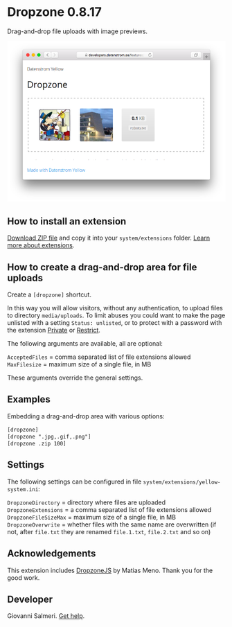# Dropzone 0.8.17

Drag-and-drop file uploads with image previews.

<p align="center"><img src="SCREENSHOT.png" alt="Screenshot"></p>

## How to install an extension

[Download ZIP file](https://github.com/GiovanniSalmeri/yellow-dropzone/archive/refs/heads/main.zip) and copy it into your `system/extensions` folder. [Learn more about extensions](https://github.com/annaesvensson/yellow-update).

## How to create a drag-and-drop area for file uploads

Create a `[dropzone]` shortcut. 

In this way you will allow visitors, without any authentication, to upload files to directory `media/uploads`. To limit abuses you could want to make the page unlisted with a setting `Status: unlisted`, or to protect with a password with the extension [Private](https://github.com/schulle4u/yellow-private) or [Restrict](https://github.com/GiovanniSalmeri/yellow-restrict).

The following arguments are available, all are optional:

`AcceptedFiles` = comma separated list of file extensions allowed   
`MaxFilesize` = maximum size of a single file, in MB  

These arguments override the general settings.

## Examples

Embedding a drag-and-drop area with various options:

    [dropzone]
    [dropzone ".jpg,.gif,.png"]
    [dropzone .zip 100]

## Settings

The following settings can be configured in file `system/extensions/yellow-system.ini`:

`DropzoneDirectory` = directory where files are uploaded  
`DropzoneExtensions` = a comma separated list of file extensions allowed  
`DropzoneFileSizeMax` = maximum size of a single file, in MB  
`DropzoneOverwrite` = whether files with the same name are overwritten (if not, after `file.txt` they are renamed `file.1.txt`, `file.2.txt` and so on)  

## Acknowledgements

This extension includes [DropzoneJS](https://www.dropzonejs.com/) by Matias Meno. Thank you for the good work.

## Developer

Giovanni Salmeri. [Get help](https://datenstrom.se/yellow/help/).
